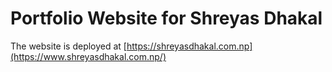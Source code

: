 # Portfolio Website for Shreyas Dhakal

The website is deployed at [https://shreyasdhakal.com.np](https://www.shreyasdhakal.com.np/)

